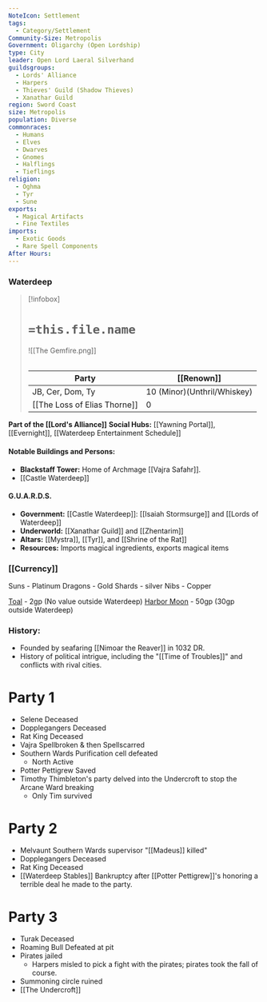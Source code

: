 ```yaml
---
NoteIcon: Settlement
tags:
  - Category/Settlement
Community-Size: Metropolis
Government: Oligarchy (Open Lordship)
type: City
leader: Open Lord Laeral Silverhand
guildsgroups:
  - Lords' Alliance
  - Harpers
  - Thieves' Guild (Shadow Thieves)
  - Xanathar Guild
region: Sword Coast
size: Metropolis
population: Diverse
commonraces:
  - Humans
  - Elves
  - Dwarves
  - Gnomes
  - Halflings
  - Tieflings
religion:
  - Oghma
  - Tyr
  - Sune
exports:
  - Magical Artifacts
  - Fine Textiles
imports:
  - Exotic Goods
  - Rare Spell Components
After Hours:
---
```

### Waterdeep
> [!infobox]
> # `=this.file.name`
> ![[The Gemfire.png]]
> ######  
> Party |  [[Renown]] |
> |--|---|
> JB, Cer, Dom, Ty | 10 (Minor)(Unthril/Whiskey) |
> [[The Loss of Elias Thorne]] | 0 |

**Part of the [[Lord's Alliance]]**
**Social Hubs:** [[Yawning Portal]], [[Evernight]], [[Waterdeep Entertainment Schedule]]

#### Notable Buildings and Persons:
- **Blackstaff Tower:** Home of Archmage [[Vajra Safahr]].
- [[Castle Waterdeep]]

#### G.U.A.R.D.S.

- **Government:** [[Castle Waterdeep]]: [[Isaiah Stormsurge]] and [[Lords of Waterdeep]]
- **Underworld:** [[Xanathar Guild]] and [[Zhentarim]]
- **Altars:** [[Mystra]], [[Tyr]], and [[Shrine of the Rat]]
- **Resources:** Imports magical ingredients, exports magical items  

### [[Currency]]
Suns - Platinum
Dragons - Gold
Shards - silver
Nibs - Copper

[Toal](https://forgottenrealms.fandom.com/wiki/Taol) - 2gp (No value outside Waterdeep)
[Harbor Moon](https://forgottenrealms.fandom.com/wiki/Harbor_moon) - 50gp (30gp outside Waterdeep)
### History:

- Founded by seafaring [[Nimoar the Reaver]] in 1032 DR.
- History of political intrigue, including the "[[Time of Troubles]]" and conflicts with rival cities.

# Party 1
- Selene Deceased
- Dopplegangers Deceased
- Rat King Deceased
- Vajra Spellbroken & then Spellscarred
- Southern Wards Purification cell defeated
	- North Active
- Potter Pettigrew Saved
- Timothy Thimbleton's party delved into the Undercroft to stop the Arcane Ward breaking
	- Only Tim survived
# Party 2
- Melvaunt Southern Wards supervisor "[[Madeus]] killed"
- Dopplegangers Deceased
- Rat King Deceased
- [[Waterdeep Stables]] Bankruptcy after [[Potter Pettigrew]]'s honoring a terrible deal he made to the party.
# Party 3
- Turak Deceased
- Roaming Bull Defeated at pit
- Pirates jailed
	- Harpers misled to pick a fight with the pirates; pirates took the fall of course.
- Summoning circle ruined
- [[The Undercroft]]

